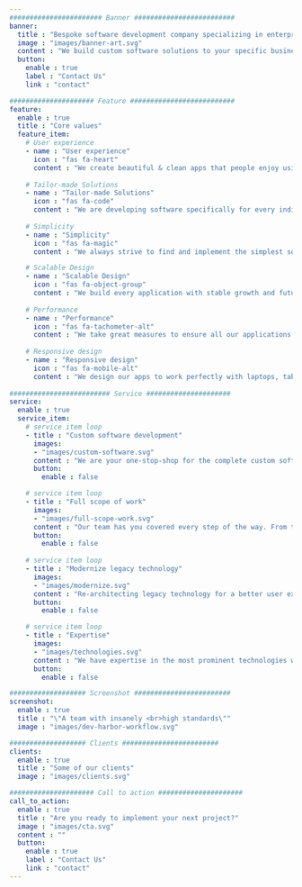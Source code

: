 ```yaml
---
####################### Banner #########################
banner:
  title : "Bespoke software development company specializing in enterprise applications"
  image : "images/banner-art.svg"
  content : "We build custom software solutions to your specific business needs. We’re trusted by both local and global companies in multiple industries and are confident we can improve your organization with an exceptional product."
  button:
    enable : true
    label : "Contact Us"
    link : "contact"

##################### Feature ##########################
feature:
  enable : true
  title : "Core values"
  feature_item:
    # User experience
    - name : "User experience"
      icon : "fas fa-heart"
      content : "We create beautiful & clean apps that people enjoy using daily"
      
    # Tailor-made Solutions
    - name : "Tailor-made Solutions"
      icon : "fas fa-code"
      content : "We are developing software specifically for every individual requirement"
      
    # Simplicity
    - name : "Simplicity"
      icon : "fas fa-magic"
      content : "We always strive to find and implement the simplest solution for any given problem"

    # Scalable Design
    - name : "Scalable Design"
      icon : "fas fa-object-group"
      content : "We build every application with stable growth and future improvements in mind"
      
    # Performance
    - name : "Performance"
      icon : "fas fa-tachometer-alt"
      content : "We take great measures to ensure all our applications are blazing fast"
      
    # Responsive design
    - name : "Responsive design"
      icon : "fas fa-mobile-alt"
      content : "We design our apps to work perfectly with laptops, tablets and smart phones"
      
######################### Service #####################
service:
  enable : true
  service_item:
    # service item loop
    - title : "Custom software development"
      images:
      - "images/custom-software.svg"
      content : "We are your one-stop-shop for the complete custom software development lifecycle.<br><br> We take care of design, development, and consultancy to develop bespoke software solutions for businesses around the world.<br><br> If you want to take your brand to the next level, custom software designed specifically for your organization is one of the smartest ways to do it. It’s yours alone, and no one else has anything like it."
      button:
        enable : false

    # service item loop
    - title : "Full scope of work"
      images:
      - "images/full-scope-work.svg"
      content : "Our team has you covered every step of the way. From the initial product discussions and ideas, through system design, application development and UI design, all the way to release and maintenance - we've got it all covered."
      button:
        enable : false
    
    # service item loop
    - title : "Modernize legacy technology"
      images:
      - "images/modernize.svg"
      content : "Re-architecting legacy technology for a better user experience to support digital transformation."
      button:
        enable : false

    # service item loop
    - title : "Expertise"
      images:
      - "images/technologies.svg"
      content : "We have expertise in the most prominent technologies which help us to deliver innovative and next-gen software development solutions to all our clients."
      button:
        enable : false

################### Screenshot ########################
screenshot:
  enable : true
  title : "\"A team with insanely <br>high standards\""
  image : "images/dev-harbor-workflow.svg"

################### Clients ########################
clients:
  enable : true
  title : "Some of our clients"
  image : "images/clients.svg"

##################### Call to action #####################
call_to_action:
  enable : true
  title : "Are you ready to implement your next project?"
  image : "images/cta.svg"
  content : ""
  button:
    enable : true
    label : "Contact Us"
    link : "contact"
---
```


